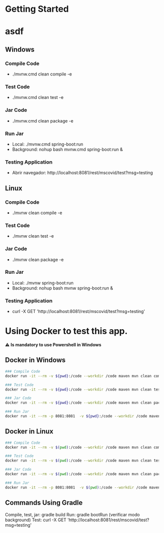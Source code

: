 # Getting Started

# asdf

## Windows

### Compile Code

- ./mvnw.cmd clean compile -e

### Test Code

- ./mvnw.cmd clean test -e

### Jar Code

- ./mvnw.cmd clean package -e

### Run Jar

- Local: ./mvnw.cmd spring-boot:run
- Background: nohup bash mvnw.cmd spring-boot:run &

### Testing Application

- Abrir navegador: http://localhost:8081/rest/mscovid/test?msg=testing

## Linux

### Compile Code

- ./mvnw clean compile -e

### Test Code

- ./mvnw clean test -e

### Jar Code

- ./mvnw clean package -e

### Run Jar

- Local: ./mvnw spring-boot:run
- Background: nohup bash mvnw spring-boot:run &

### Testing Application

- curl -X GET 'http://localhost:8081/rest/mscovid/test?msg=testing'

# Using Docker to test this app.

⚠️ **Is mandatory to use Powershell in Windows**

## Docker in Windows

```bash
### Compile Code
docker run -it --rm -v ${pwd}:/code --workdir /code maven mvn clean compile -e

### Test Code
docker run -it --rm -v ${pwd}:/code --workdir /code maven mvn clean test -e

### Jar Code
docker run -it --rm -v ${pwd}:/code --workdir /code maven mvn clean package -e

### Run Jar
docker run -it --rm -p 8081:8081  -v ${pwd}:/code --workdir /code maven mvn spring-boot:run
```

## Docker in Linux

```bash
### Compile Code
docker run -it --rm -v $(pwd):/code --workdir /code maven mvn clean compile -e

### Test Code
docker run -it --rm -v $(pwd):/code --workdir /code maven mvn clean test -e

### Jar Code
docker run -it --rm -v $(pwd):/code --workdir /code maven mvn clean package -e

### Run Jar
docker run -it --rm -p 8081:8081  -v $(pwd):/code --workdir /code maven mvn spring-boot:run
```

## Commands Using Gradle

Compile, test, jar: gradle build
Run: gradle bootRun (verificar modo background)
Test: curl -X GET 'http://localhost:8081/rest/mscovid/test?msg=testing'

